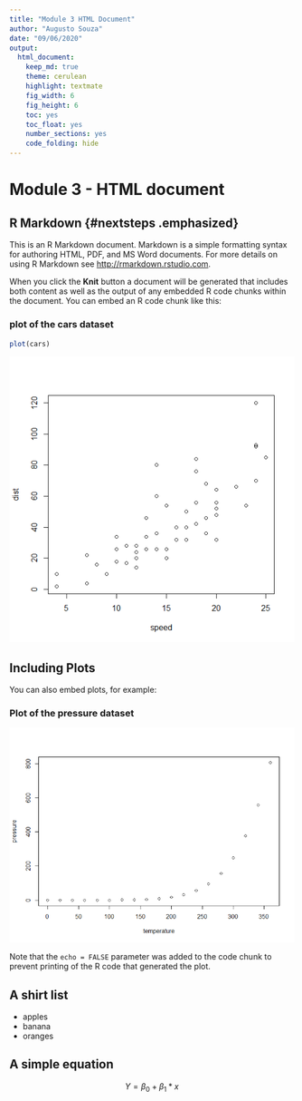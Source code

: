 ```yaml
---
title: "Module 3 HTML Document"
author: "Augusto Souza"
date: "09/06/2020"
output: 
  html_document: 
    keep_md: true
    theme: cerulean
    highlight: textmate
    fig_width: 6
    fig_height: 6
    toc: yes
    toc_float: yes
    number_sections: yes
    code_folding: hide
---
```




# Module 3 - HTML document

## R Markdown {#nextsteps .emphasized}

This is an R Markdown document. Markdown is a simple formatting syntax for authoring HTML, PDF, and MS Word documents. For more details on using R Markdown see <http://rmarkdown.rstudio.com>.

When you click the **Knit** button a document will be generated that includes both content as well as the output of any embedded R code chunks within the document. You can embed an R code chunk like this:

### plot of the cars dataset


```r
plot(cars)
```

![](html-document_files/figure-html/cars-1.png)<!-- -->

## Including Plots

You can also embed plots, for example:

### Plot of the pressure dataset

![](html-document_files/figure-html/pressure-1.png)<!-- -->

Note that the `echo = FALSE` parameter was added to the code chunk to prevent printing of the R code that generated the plot.

## A shirt list
* apples
* banana
* oranges

## A simple equation
$$ Y=\beta_0 + \beta_1*x$$
